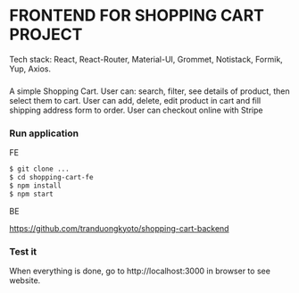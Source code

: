 # FRONTEND FOR SHOPPING CART PROJECT

Tech stack: React, React-Router, Material-UI, Grommet, Notistack, Formik, Yup,  Axios. 

###
 
A simple Shopping Cart. User can: search, filter, see details of product, then select them to cart. User can add, delete, edit product in cart and fill shipping address form to order. User can checkout online with Stripe

### Run application 

FE

```sh
$ git clone ...
$ cd shopping-cart-fe
$ npm install 
$ npm start
```

BE

https://github.com/tranduongkyoto/shopping-cart-backend

### Test it

When everything is done, go to http://localhost:3000 in browser to see website.
